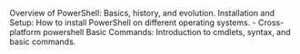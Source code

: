 Overview of PowerShell: Basics, history, and evolution.
Installation and Setup: How to install PowerShell on different operating systems.
    - Cross-platform powershell
Basic Commands: Introduction to cmdlets, syntax, and basic commands.